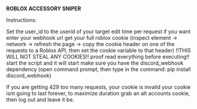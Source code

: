 **ROBLOX ACCESSORY SNIPER**

Instructions:

Set the user_id to the userid of your target
edit time per request if you want
enter your webhook url
get your full roblox cookie (inspect element -> network -> refresh the page -> copy the cookie header on one of the requests to a Roblox API, then set the cookie variable to that header) !!THIS WILL NOT STEAL ANY COOKIES!! proof read everything before executing!!
start the script and it will start
make sure you have the discord_webhook dependency (open command prompt, then type in the command: pip install discord_webhook)

If you are getting 429 too many requests, your cookie is invalid your cookie isnt going to last forever, to maximize duration grab an alt accounts cookie, then log out and leave it be.
